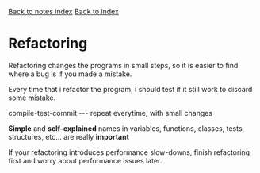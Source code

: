 [Back to notes index](index "wikilink") [Back to
index](/index "wikilink")

# Refactoring

Refactoring changes the programs in small steps, so it is easier to find
where a bug is if you made a mistake.

Every time that i refactor the program, i should test if it still work
to discard some mistake.

compile-test-commit --- repeat everytime, with small changes

<span id="Simple"></span>**Simple** and <span
id="self-explained"></span>**self-explained** names in variables,
functions, classes, tests, structures, etc... are really <span
id="important"></span>**important**

If your refactoring introduces performance slow-downs, finish
refactoring first and worry about performance issues later.
